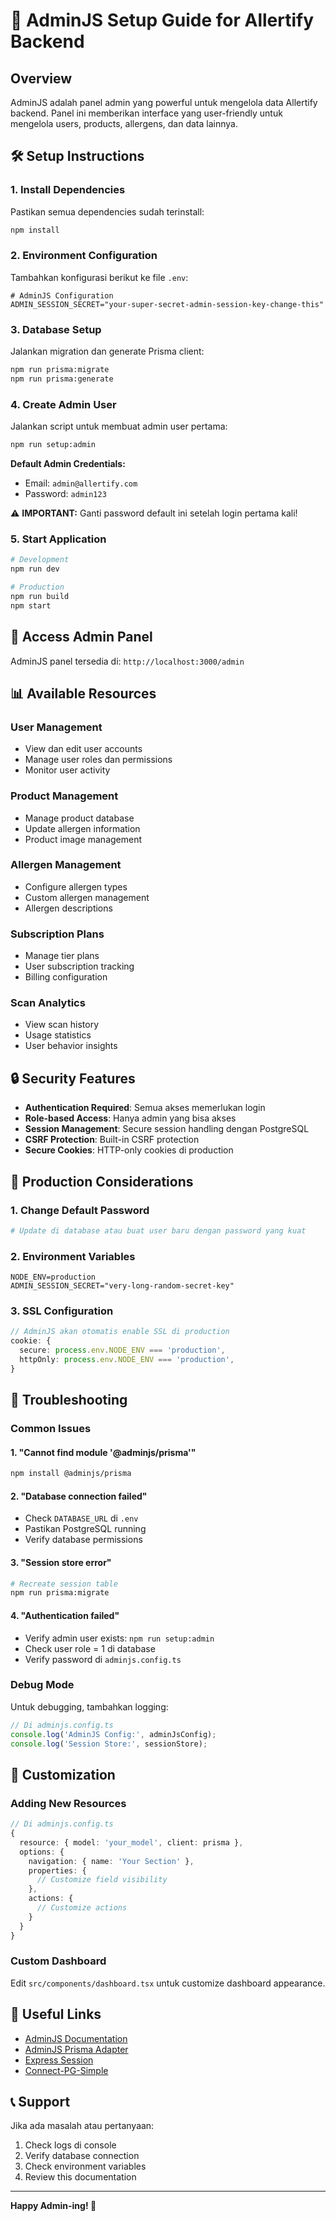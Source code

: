 # 🚀 AdminJS Setup Guide for Allertify Backend

## Overview
AdminJS adalah panel admin yang powerful untuk mengelola data Allertify backend. Panel ini memberikan interface yang user-friendly untuk mengelola users, products, allergens, dan data lainnya.

## 🛠️ Setup Instructions

### 1. Install Dependencies
Pastikan semua dependencies sudah terinstall:
```bash
npm install
```

### 2. Environment Configuration
Tambahkan konfigurasi berikut ke file `.env`:
```env
# AdminJS Configuration
ADMIN_SESSION_SECRET="your-super-secret-admin-session-key-change-this"
```

### 3. Database Setup
Jalankan migration dan generate Prisma client:
```bash
npm run prisma:migrate
npm run prisma:generate
```

### 4. Create Admin User
Jalankan script untuk membuat admin user pertama:
```bash
npm run setup:admin
```

**Default Admin Credentials:**
- Email: `admin@allertify.com`
- Password: `admin123`

⚠️ **IMPORTANT:** Ganti password default ini setelah login pertama kali!

### 5. Start Application
```bash
# Development
npm run dev

# Production
npm run build
npm start
```

## 🔐 Access Admin Panel

AdminJS panel tersedia di: `http://localhost:3000/admin`

## 📊 Available Resources

### User Management
- View dan edit user accounts
- Manage user roles dan permissions
- Monitor user activity

### Product Management
- Manage product database
- Update allergen information
- Product image management

### Allergen Management
- Configure allergen types
- Custom allergen management
- Allergen descriptions

### Subscription Plans
- Manage tier plans
- User subscription tracking
- Billing configuration

### Scan Analytics
- View scan history
- Usage statistics
- User behavior insights

## 🔒 Security Features

- **Authentication Required**: Semua akses memerlukan login
- **Role-based Access**: Hanya admin yang bisa akses
- **Session Management**: Secure session handling dengan PostgreSQL
- **CSRF Protection**: Built-in CSRF protection
- **Secure Cookies**: HTTP-only cookies di production

## 🚨 Production Considerations

### 1. Change Default Password
```bash
# Update di database atau buat user baru dengan password yang kuat
```

### 2. Environment Variables
```env
NODE_ENV=production
ADMIN_SESSION_SECRET="very-long-random-secret-key"
```

### 3. SSL Configuration
```typescript
// AdminJS akan otomatis enable SSL di production
cookie: {
  secure: process.env.NODE_ENV === 'production',
  httpOnly: process.env.NODE_ENV === 'production',
}
```

## 🐛 Troubleshooting

### Common Issues

#### 1. "Cannot find module '@adminjs/prisma'"
```bash
npm install @adminjs/prisma
```

#### 2. "Database connection failed"
- Check `DATABASE_URL` di `.env`
- Pastikan PostgreSQL running
- Verify database permissions

#### 3. "Session store error"
```bash
# Recreate session table
npm run prisma:migrate
```

#### 4. "Authentication failed"
- Verify admin user exists: `npm run setup:admin`
- Check user role = 1 di database
- Verify password di `adminjs.config.ts`

### Debug Mode
Untuk debugging, tambahkan logging:
```typescript
// Di adminjs.config.ts
console.log('AdminJS Config:', adminJsConfig);
console.log('Session Store:', sessionStore);
```

## 📝 Customization

### Adding New Resources
```typescript
// Di adminjs.config.ts
{
  resource: { model: 'your_model', client: prisma },
  options: {
    navigation: { name: 'Your Section' },
    properties: {
      // Customize field visibility
    },
    actions: {
      // Customize actions
    }
  }
}
```

### Custom Dashboard
Edit `src/components/dashboard.tsx` untuk customize dashboard appearance.

## 🔗 Useful Links

- [AdminJS Documentation](https://adminjs.co/)
- [AdminJS Prisma Adapter](https://adminjs.co/module-@adminjs_prisma.html)
- [Express Session](https://github.com/expressjs/session)
- [Connect-PG-Simple](https://github.com/voxpelli/node-connect-pg-simple)

## 📞 Support

Jika ada masalah atau pertanyaan:
1. Check logs di console
2. Verify database connection
3. Check environment variables
4. Review this documentation

---

**Happy Admin-ing! 🎉**
